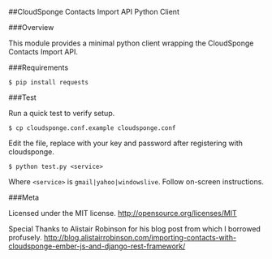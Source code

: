 ##CloudSponge Contacts Import API Python Client

###Overview

This module provides a minimal python client wrapping the
CloudSponge Contacts Import API.

###Requirements

    $ pip install requests

###Test

Run a quick test to verify setup.

    $ cp cloudsponge.conf.example cloudsponge.conf

Edit the file, replace with your key and password after
registering with cloudsponge.

    $ python test.py <service>

Where `<service>` is `gmail|yahoo|windowslive`. Follow on-screen instructions.

###Meta

Licensed under the MIT license. http://opensource.org/licenses/MIT

Special Thanks to Alistair Robinson for his blog post from which I
borrowed profusely.
http://blog.alistairrobinson.com/importing-contacts-with-cloudsponge-ember-js-and-django-rest-framework/
